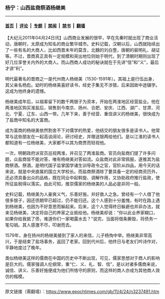 ### 杨宁：山西盐商祭酒杨继美

---

#### [首页](../../../..?n3237491) &nbsp;|&nbsp; [评论](../../../../../epoch-comment?n3237491) &nbsp;|&nbsp; [专题](../../../../../epoch-special?n3237491) &nbsp;|&nbsp; [禁闻](../../../../../epoch-news?n3237491) &nbsp;|&nbsp; [禁书](../../../../../books?n3237491) &nbsp;|&nbsp; [翻墙](https://github.com/gfw-breaker/nogfw/blob/master/README.md?n3237491)


<div class="post_content" id="artbody" itemprop="articleBody">
 <!-- article content begin -->
 <p>
  【大纪元2011年04月24日讯】山西商业发展的很早，早在先秦时就出现了商业活动，唐朝时，太原成为知名的商业繁华城市。史料记载，汉朝以后，山西就陆续出了一些有名的大商人，比如西晋末年的莫含，北魏的刘白堕，唐朝的裴明礼、胡证等。不过，晋商真正具有一定规模和突出地位则始于明代，到了清朝时期则出现了好几位享誉关内外的大商人。而山西商人成功的秘诀就在于先讲“信”和“义”，最后才讲“利”。
 </p>
 <p>
  明代最著名的晋商之一是代州商人杨继美（1530-1591年）。其祖上是行伍出身，其父亲名杨彪。幼时的杨继美喜好读书，经史子集无不涉猎，后来因故中途辍学。这成为他终身的遗憾。
 </p>
 <p>
  杨继美成年后，以祖辈留下的数千两银子为资本，开始在两淮地区经营盐业。他在两淮地区购买淮盐后，销售到今南京、扬州、合肥、安庆、江西、湖广、甘肃、河北、宁夏、辽东、山西一带。几年下来，善于经营、重信讲义的杨继美，很快成为了盐商中知名的大富商。
 </p>
 <p>
  成为富商的杨继美依然割舍不下对儒学的热爱，他结交的朋友很多是读书人。他常常与这些朋友在一起高谈阔论，研讨经史，并赠送银两给他们。是以江淮的读书人都知道有一位杨继美，大家都不以其为商贾而轻视他。
 </p>
 <p>
  一次，明朝政府派官员巡视两淮，并召见了两淮盐商。官员向盐商们提了许多问题，众盐商皆不能对答，唯有杨继美对答如流。众盐商对此非常佩服，遂推其为盐商祭酒。祭酒，是明代国子监掌国学诸生训导政令之官，官阶从四品，用今天的话来说，就是中央直属的国立大学校长。而盐商祭酒除了要具备一定的经商资历外，还必须具备出众的品格，既在同业中起斡旋、调解作用，又协助政府推行盐政，使所征盐税得以落实。由此可知，推崇儒家的杨继美的人品必是非同一般。
 </p>
 <p>
  史料记载，杨继美为人豪爽义气，乐善好施，并好救人之急。曾经有一个人借了他很多银子，因还债期早已超过，仍不能归还。这个人感到十分羞愧，有时在路上遇到杨继美，也因为不好意思而躲起来。后来，这个人觉得终日躲避也并非办法，就来见杨继美，决定将自己的养家之业抵给他。杨继美却说：“你以此业养家糊口，如果你给我抵了债，难道你们一家喝露水去？”说完，当面将借条撕毁，将债务一笔勾销。其人感激不尽，叩谢而去。
 </p>
 <p>
  1579年，身在扬州的杨继美接到了家人的来信，儿子杨恂中举。杨继美非常高兴，于是结束了盐场事务，返回了老家。回到代州后，他终日与老友们吟诗作对，平静地度过了晚年。
 </p>
 <p>
  类似杨继美这样的儒商在中国的历史中不断出现，可见，儒家思想对于商人的影响是巨大的。儒家强调人伦纲常，重“仁、义、礼、智、信”，是以对诸多儒商来说，诚信、讲义、乐善好施便成为他们所恪守的原则，而这样的商人亦成为其他商人效仿的楷模。
 </p>
 <p>
  <!-- article content end -->
  <div id="below_article_ad">
  </div>
 </p>
</div>


---

原文链接（需翻墙）：https://www.epochtimes.com/gb/11/4/24/n3237491.htm